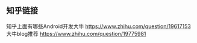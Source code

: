 ## 知乎链接
知乎上面有哪些Android开发大牛 https://www.zhihu.com/question/19617153
大牛blog推荐 https://www.zhihu.com/question/19775981

